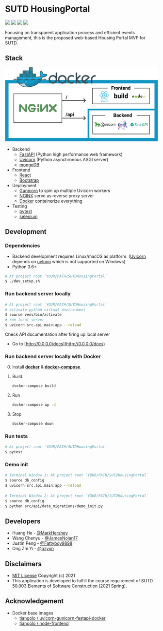 # SUTD HousingPortal

[![](https://github.com/MarkHershey/SUTDHousingPortal/workflows/CI/badge.svg?branch=master)](https://github.com/MarkHershey/SUTDHousingPortal/actions)
[![](https://img.shields.io/codecov/c/github/MarkHershey/SUTDHousingPortal)](https://codecov.io/gh/MarkHershey/SUTDHousingPortal)
[![](https://img.shields.io/badge/license-MIT-blue)](LICENSE)
[![](https://img.shields.io/badge/code%20style-black-black)](https://github.com/psf/black)

<!-- [![codecov](https://codecov.io/gh/MarkHershey/SUTDHousingPortal/branch/master/graph/badge.svg?token=CUDPJZRG4Y)](https://codecov.io/gh/MarkHershey/SUTDHousingPortal) -->

Focusing on transparent application process and efficient events management, this is the proposed web-based Housing Portal MVP for SUTD.

## Stack

![](docs/deploy.png)

- Backend
  - [FastAPI](https://fastapi.tiangolo.com/) (Python high performance web framework)
  - [Uvicorn](https://www.uvicorn.org/) (Python asynchronous ASGI server)
  - [mongoDB](https://www.mongodb.com/)
- Frontend
  - [React](https://reactjs.org/)
  - [Bootstrap](https://getbootstrap.com/)
- Deployment
  - [Gunicorn](https://gunicorn.org/) to spin up multiple Uvicorn workers
  - [NGINX](https://www.nginx.com/) serve as reverse proxy server
  - [Docker](https://www.docker.com/) containerize everything
- Testing
  - [pytest](https://docs.pytest.org/en/stable/)
  - [selenium](https://selenium-python.readthedocs.io/)

## Development

### Dependencies

- Backend development requires Linux/macOS as platform. ([Uvicorn](https://www.uvicorn.org/) depends on [uvloop](https://github.com/MagicStack/uvloop) which is not supported on Windows)
- Python 3.6+

```bash
# At project root `YOUR/PATH/SUTDHousingPortal`
$ ./dev_setup.sh
```

### Run backend server locally

```bash
# At project root `YOUR/PATH/SUTDHousingPortal`
# activate python virtual environment
$ source venv/bin/activate
# run local server
$ uvicorn src.api.main:app --reload
```

Check API documentation after firing up local server

- Go to [http://0.0.0.0/docs](http://0.0.0.0/docs)

### Run backend server locally with Docker

0. Install [**docker**](https://docs.docker.com/engine/install/) & [**docker-compose**](https://docs.docker.com/compose/install/).

1. Build
   ```bash
   docker-compose build
   ```
2. Run
   ```bash
   docker-compose up -d
   ```
3. Stop
   ```bash
   docker-compose down
   ```

### Run tests

```bash
# At project root `YOUR/PATH/SUTDHousingPortal`
$ pytest
```

### Demo init

```bash
# Terminal Window 1: At project root `YOUR/PATH/SUTDHousingPortal`
$ source db_config
$ uvicorn src.api.main:app --reload

# Terminal Window 2: At project root `YOUR/PATH/SUTDHousingPortal`
$ source db_config
$ python src/api/data_migrations/demo_init.py
```

## Developers

- Huang He - [@MarkHershey](https://github.com/MarkHershey)
- Wang Chenyu - [@JamesNolan17](https://github.com/JamesNolan17)
- Justin Peng - [@Fattyboy9898](https://github.com/Fattyboy9898)
- Ong Zhi Yi - [@gzyon](https://github.com/gzyon)

## Disclaimers

- [MIT License](LICENSE) Copyright (c) 2021
- This application is developed to fulfill the course requirement of SUTD 50.003 Elements of Software Construction (2021 Spring).

## Acknowledgement

- Docker base images
  - [tiangolo / uvicorn-gunicorn-fastapi-docker](https://github.com/tiangolo/uvicorn-gunicorn-fastapi-docker)
  - [tiangolo / node-frontend](https://github.com/tiangolo/node-frontend)
